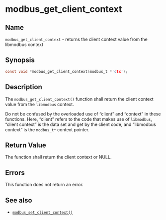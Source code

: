 # modbus_get_client_context


## Name

`modbus_get_client_context` - returns the client context value from the libmodbus
context


## Synopsis

```c
const void *modbus_get_client_context(modbus_t *'ctx');
```

## Description

The `modbus_get_client_context()` function shall return the client context value
from the `libmodbus` context.

Do not be confused by the overloaded use of “client” and “context” in these
functions. Here, “client” refers to the code that makes use of `libmodbus`,
“client context” is the data set and get by the client code, and “libmodbus context”
is the `modbus_t*` context pointer.

## Return Value

The function shall return the client context or NULL.


## Errors

This function does not return an error.


## See also

- [`modbus_set_client_context()`](modbus_set_client_context)
